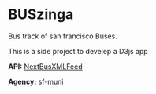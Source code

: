# BUSzinga

Bus track of san francisco Buses.

This is a side project to develep a D3js app

**API:** [NextBusXMLFeed](http://www.nextbus.com/xmlFeedDocs/NextBusXMLFeed.pdf)

**Agency:** sf-muni